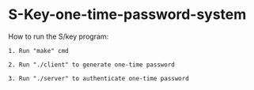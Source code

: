 # S-Key-one-time-password-system
How to run the S/key program:

    1. Run "make" cmd
    
    2. Run "./client" to generate one-time password
    
    3. Run "./server" to authenticate one-time password
